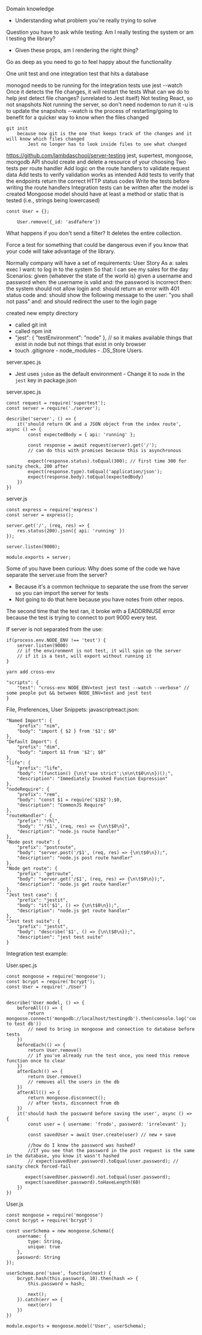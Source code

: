 Domain knowledge

- Understanding what problem you're really trying to solve

Question you have to ask while testing: Am I really testing the system or am I testing the library?

- Given these props, am I rendering the right thing?

Go as deep as you need to go to feel happy about the functionality

One unit test and one integration test that hits a database

monogod needs to be running for the integration tests
use jest
--watch
Once it detects the file changes, it will restart the tests
What can we do to help jest detect file changes? (unrelated to Jest itself)
Not testing React, so not snapshots
Not running the server, so don't need nodemon to run it
-u is to update the snapshots
--watch is the process of restarting/going to benefit for a quicker way to know when the files changed

    git init
        because now git is the one that keeps track of the changes and it will know which files changed
            Jest no longer has to look inside files to see what changed

https://github.com/lambdaschool/server-testing
jest, supertest, mongoose, mongodb
API should create and delete a resource of your choosing
Two tests per route handler
Add logic on the route handlers to validate request data
Add tests to verify validation works as intended
Add tests to verify that the endpoints return the correct HTTP status codes
Write the tests before writing the route handlers
Integration tests can be written after the model is created
Mongoose model should have at least a method or static that is tested
(i.e., strings being lowercased)

```
const User = {};

    User.remove({_id: 'asdfafere'})
```

What happens if you don't send a filter? It deletes the entire collection.

Force a test for something that could be dangerous even if you know that your code will take advantage of the library.

Normally company will have a set of requirements:
User Story
As a:
sales exec
I want:
to log in to the system
So that:
I can see my sales for the day
Scenarios:
given (whatever the state of the world is)
given a username and password
when:
the username is valid
and:
the password is incorrect
then:
the system should not allow login
and:
should return an error with 401 status code
and:
should show the following message to the user: "you shall not pass"
and:
and should redirect the user to the login page

created new empty directory

- called git init
- called npm init
- "jest": {
  "testEnvironment": "node"
  }, // so it makes available things that exist in node but not things that exist in only browser
- touch .gitignore - node_modules - .DS_Store
  Users.

server.spec.js

- Jest uses `jsdom` as the default environment - Change it to `node` in the `jest` key in package.json

server.spec.js

```
const request = require('supertest');
const server = require('./server');

describe('server', () => {
    it('should return OK and a JSON object from the index route', async () => {
        const expectedBody = { api: 'running' };

        const response = await request(server).get('/');
        // can do this with promises because this is asynchronous

        expect(response.status).toEqual(300); // first time 300 for sanity check, 200 after
        expect(response.type).toEqual('application/json');
        expect(response.body).toEqual(expectedBody)
    })
})
```

server.js

```
const express = require('express')
const server = express();

server.get('/', (req, res) => {
    res.status(200).json({ api: 'running' })
});

server.listen(9000);

module.exports = server;
```

Some of you have been curious: Why does some of the code we have separate the server.use from the server?

- Because it's a common technique to separate the use from the server so you can import the server for tests
- Not going to do that here because you have notes from other repos.

The second time that the test ran, it broke with a EADDRINUSE error because the test is trying to connect to port 9000 every test.

If server is not separated from the use:

```
if(process.env.NODE_ENV !== 'test') {
    server.listen(9000)
    // if the environment is not test, it will spin up the server
    // if it is a test, will export without running it
}
```

`yarn add cross-env`

```
"scripts": {
    "test": "cross-env NODE_ENV=test jest test --watch --verbose" // some people put && between NODE_ENV=test and jest test
}
```

File, Preferences, User Snippets:
javascriptreact.json:

```
"Named Import": {
    "prefix": "nim",
    "body": "import { $2 } from '$1'; $0"
},
"Default Import": {
    "prefix": "dim",
    "body": "import $1 from '$2'; $0"
},
"life": {
    "prefix": "life",
    "body": "(function() {\n\t'use strict';\n\n\t$0\n\n})();",
    "description": "Immediately Invoked Function Expression"
},
"nodeRequire": {
    "prefix": "rem",
    "body": "const $1 = require('$1$2');$0,
    "description": "CommonJS Require"
},
"routeHandler": {
    "prefix": "rhl",
    "body": "'/$1', (req, res) => {\n\t$0\n}",
    "description": "node.js route handler"
},
"Node post route": {
    "prefix": "postroute",
    "body": "server.post('/$1', (req, res) => {\n\t$0\n});",
    "description": "node.js post route handler"
},
"Node get route": {
    "prefix": "getroute",
    "body": "server.get('/$1', (req, res) => {\n\t$0\n});",
    "description": "node.js get route handler"
},
"Jest test case": {
    "prefix": "jestit",
    "body": "it('$1', () => {\n\t$0\n});",
    "description": "node.js get route handler"
},
"Jest test suite": {
    "prefix": "jestst",
    "body": "describe('$1', () => {\n\t$0\n});",
    "description": "jest test suite"
}
```

Integration test example:

User.spec.js

```
const mongoose = require('mongoose');
const bcrypt = require('bcrypt');
const User = require('./User')


describe('User model, () => {
    beforeAll(() => {
        return mongoose.connect('mongodb://localhost/testingdb').then(console.log('connected to test db'))
        // need to bring in mongoose and connection to database before tests
    })
    beforeEach(() => {
        return User.remove()
        // if you've already run the test once, you need this remove function once to clear
    })
    afterEach(() => {
        return User.remove()
        // removes all the users in the db
    })
    afterAll(() => {
        return mongoose.disconnect();
        // after tests, disconnect from db
    })
    it('should hash the password before saving the user', async () => {
        const user = { username: 'frodo', password: 'irrelevant' };

        const savedUser = await User.create(user) // new + save

        //how do I know the password was hashed?
        //If you see that the password in the post request is the same in the database, you know it wasn't hashed
        // expect(savedUser.password).toEqual(user.password); // sanity check forced-fail

       expect(savedUser.password).not.toEqual(user.password);
       expect(savedUser.password).toHaveLength(60)
    })
})
```

User.js

```
const mongoose = require('mongoose')
const bcrypt = require('bcrypt')

const userSchema = new mongoose.Schema({
    username: {
        type: String,
        unique: true
    },
    password: String
});

userSchema.pre('save', function(next) {
    bcrypt.hash(this.password, 10).then(hash => {
        this.password = hash;

        next();
    }).catch(err => {
        next(err)
    })
})

module.exports = mongoose.model('User', userSchema);
```
